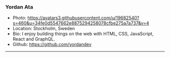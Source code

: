 ### Yordan Ata
- Photo: https://avatars3.githubusercontent.com/u/19682540?s=460&u=34fe0d5547662e8875294258078cfbe275a7a737&v=4
- Location: Stockholm, Sweden
- Bio: I enjoy building things on the web with HTML, CSS, JavaScript, React and GraphQL.
- Github: https://github.com/yordandev
***
